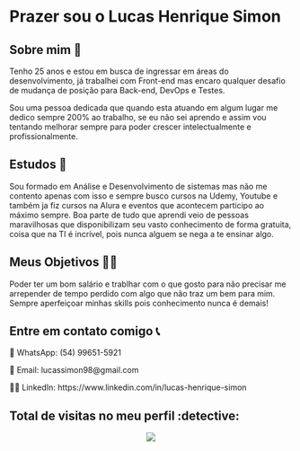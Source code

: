 <h1> Prazer sou o Lucas Henrique Simon</h1>

<h2> Sobre mim 👀 </h2>
<p>
  Tenho 25 anos e estou em busca de ingressar em áreas do desenvolvimento, já trabalhei com Front-end mas encaro qualquer desafio de mudança de posição para Back-end, DevOps e Testes.
</p>
<p>
  Sou uma pessoa dedicada que quando esta atuando em algum lugar me dedico sempre 200% ao trabalho, se eu não sei aprendo e assim vou tentando melhorar sempre para poder crescer intelectualmente e profissionalmente.
</p>

<h2> Estudos 🌱</h2>
<p>
  Sou formado em Análise e Desenvolvimento de sistemas mas não me contento apenas com isso e sempre busco cursos na Udemy, Youtube e também ja fiz cursos na Alura e eventos que acontecem participo ao máximo sempre. Boa parte de tudo que aprendi veio de pessoas maravilhosas que disponibilizam seu vasto conhecimento de forma gratuita, coisa que na TI é incrível, pois nunca alguem se nega a te ensinar algo.  
</p>


<h2> Meus Objetivos 👨‍💻</h2>
<p>
  Poder ter um bom salário e trablhar com o que gosto para não precisar me arrepender de tempo perdido com algo que não traz um bem para mim. Sempre aperfeiçoar minhas skills pois conhecimento nunca é demais!
</p>


<h2> Entre em contato comigo 📞</h2>
<p>
  📲 WhatsApp: (54) 99651-5921
</p>
<p>
  📧 Email: lucassimon98@gmail.com
</p>
<p>
  🙋‍♂️ LinkedIn: https://www.linkedin.com/in/lucas-henrique-simon
</p>

<p align="center"> 

 <h2> Total de visitas no meu perfil :detective: </h2>
 <p align="center"> 
   <img alingn="center" src="https://profile-counter.glitch.me/lucassimon98/count.svg"/>
 </p>

</p>
